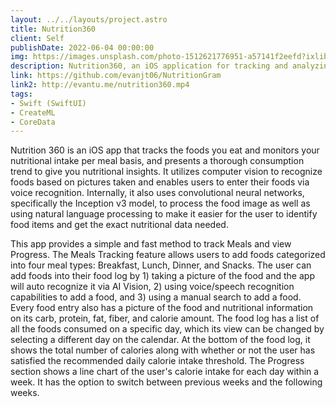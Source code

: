 ```yaml
---
layout: ../../layouts/project.astro
title: Nutrition360
client: Self
publishDate: 2022-06-04 00:00:00
img: https://images.unsplash.com/photo-1512621776951-a57141f2eefd?ixlib=rb-1.2.1&ixid=MnwxMjA3fDB8MHxwaG90by1wYWdlfHx8fGVufDB8fHx8&auto=format&fit=crop&w=2370&q=80
description: Nutrition360, an iOS application for tracking and analyzing nutritional data.
link: https://github.com/evanjt06/NutritionGram
link2: http://evantu.me/nutrition360.mp4
tags:
- Swift (SwiftUI)
- CreateML
- CoreData
---
```


Nutrition 360 is an iOS app that tracks the foods you eat and monitors your nutritional intake per meal basis, and presents a thorough consumption trend to give you nutritional insights. It utilizes computer vision to recognize foods based on pictures taken and enables users to enter their foods via voice recognition. Internally, it also uses convolutional neural networks, specifically the Inception v3 model, to process the food image as well as using natural language processing to make it easier for the user to identify food items and get the exact nutritional data needed.

This app provides a simple and fast method to track Meals and view Progress. The Meals Tracking feature allows users to add foods categorized into four meal types: Breakfast, Lunch, Dinner, and Snacks. The user can add foods into their food log by 1) taking a picture of the food and the app will auto recognize it via AI Vision, 2) using voice/speech recognition capabilities to add a food, and 3) using a manual search to add a food. Every food entry also has a picture of the food and nutritional information on its carb, protein, fat, fiber, and calorie amount. The food log has a list of all the foods consumed on a specific day, which its view can be changed by selecting a different day on the calendar. At the bottom of the food log, it shows the total number of calories along with whether or not the user has satisfied the recommended daily calorie intake threshold. The Progress section shows a line chart of the user's calorie intake for each day within a week. It has the option to switch between previous weeks and the following weeks. 


